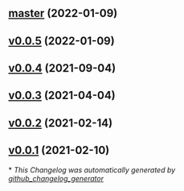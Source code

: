#

## [master](https://github.com/puneetmatharu/mdbook-bib/tree/master) (2022-01-09)

## [v0.0.5](https://github.com/puneetmatharu/mdbook-bib/tree/v0.0.5) (2022-01-09)

## [v0.0.4](https://github.com/puneetmatharu/mdbook-bib/tree/v0.0.4) (2021-09-04)

## [v0.0.3](https://github.com/puneetmatharu/mdbook-bib/tree/v0.0.3) (2021-04-04)

## [v0.0.2](https://github.com/puneetmatharu/mdbook-bib/tree/v0.0.2) (2021-02-14)

## [v0.0.1](https://github.com/puneetmatharu/mdbook-bib/tree/v0.0.1) (2021-02-10)



\* *This Changelog was automatically generated by [github_changelog_generator](https://github.com/github-changelog-generator/github-changelog-generator)*
